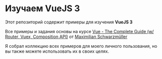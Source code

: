 # Изучаем VueJS 3

Этот репозиторий содержит примеры для изучения **VueJS 3**

Все примеры и задания основы на курсе [Vue - The Complete Guide (w/ Router, Vuex, Composition API)](https://www.udemy.com/course/vuejs-2-the-complete-guide/) от [Maximilian Schwarzmüller](https://www.udemy.com/user/maximilian-schwarzmuller/)

Я собрал коллекцию всех примеров для моего личного пользования, но вы также можете использовать их в своих целях.
